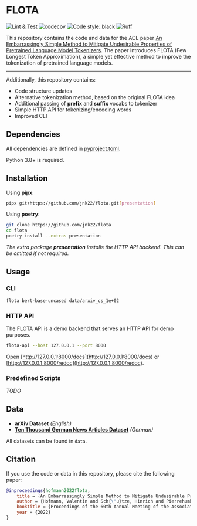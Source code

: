 # FLOTA

[![Lint & Test](https://github.com/jnk22/flota-german/actions/workflows/ci.yml/badge.svg)](https://github.com/jnk22/flota-german/actions/workflows/ci.yml)
[![codecov](https://codecov.io/github/jnk22/flota-german/branch/main/graph/badge.svg?token=Q5F44R4TTQ)](https://codecov.io/github/jnk22/flota-german)
[![Code style: black](https://img.shields.io/badge/code%20style-black-000000.svg)](https://github.com/psf/black)
[![Ruff](https://img.shields.io/endpoint?url=https://raw.githubusercontent.com/charliermarsh/ruff/main/assets/badge/v1.json)](https://github.com/charliermarsh/ruff)

This repository contains the code and data for the ACL paper
[An Embarrassingly Simple Method to Mitigate Undesirable Properties of
Pretrained Language Model Tokenizers](https://aclanthology.org/2022.acl-short.43.pdf).
The paper introduces FLOTA (Few Longest Token Approximation), a simple yet
effective method to improve the tokenization of pretrained language models.

---

Additionally, this repository contains:

- Code structure updates
- Alternative tokenization method, based on the original FLOTA idea
- Additional passing of **prefix** and **suffix** vocabs to tokenizer
- Simple HTTP API for tokenizing/encoding words
- Improved CLI

## Dependencies

All dependencies are defined in [pyproject.toml](pyproject.toml).

Python 3.8+ is required.

## Installation

Using **pipx**:

```bash
pipx git+https://github.com/jnk22/flota.git[presentation]
```

Using **poetry**:

```bash
git clone https://github.com/jnk22/flota
cd flota
poetry install --extras presentation
```

_The extra package **presentation** installs the HTTP API backend.
This can be omitted if not required._

## Usage

### CLI

```bash
flota bert-base-uncased data/arxiv_cs_1e+02
```

### HTTP API

The FLOTA API is a demo backend that serves an HTTP API for demo purposes.

```bash
flota-api --host 127.0.0.1 --port 8000
```

Open [http://127.0.0.1:8000/docs](http://127.0.0.1:8000/docs) or
[http://127.0.0.1:8000/redoc](http://127.0.0.1:8000/redoc).

### Predefined Scripts

_TODO_

## Data

- **arXiv Dataset** _(English)_
- **[Ten Thousand German News Articles Dataset](https://tblock.github.io/10kGNAD/)** _(German)_

All datasets can be found in `data`.

## Citation

If you use the code or data in this repository, please cite the following paper:

```bib
@inproceedings{hofmann2022flota,
    title = {An Embarrassingly Simple Method to Mitigate Undesirable Properties of Pretrained Language Model Tokenizers},
    author = {Hofmann, Valentin and Sch{\"u}tze, Hinrich and Pierrehumbert, Janet},
    booktitle = {Proceedings of the 60th Annual Meeting of the Association for Computational Linguistics},
    year = {2022}
}
```
